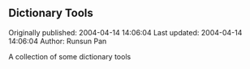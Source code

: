## Dictionary Tools 
Originally published: 2004-04-14 14:06:04 
Last updated: 2004-04-14 14:06:04 
Author: Runsun Pan 
 
A collection of some dictionary tools